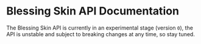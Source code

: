 # Blessing Skin API Documentation

The Blessing Skin API is currently in an experimental stage (version `0`), the API is unstable and subject to breaking changes at any time, so stay tuned.